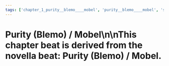 ```yaml
---
tags: ['chapter_1_purity__blemo____mobel', 'purity__blemo____mobel', 'saga_outline']
---
```


# Purity (Blemo) / Mobel\n\nThis chapter beat is derived from the novella beat: Purity (Blemo) / Mobel.
